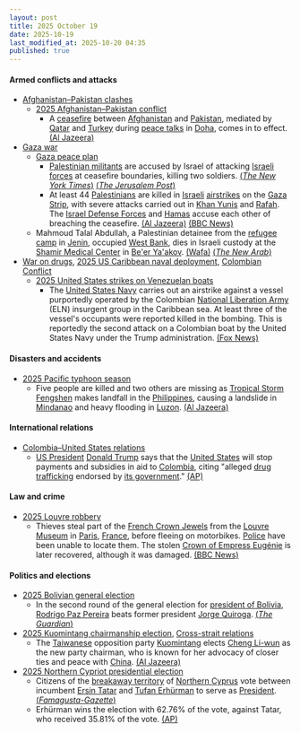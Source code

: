 ```yaml
---
layout: post
title: 2025 October 19
date: 2025-10-19
last_modified_at: 2025-10-20 04:35
published: true
---
```



#### Armed conflicts and attacks

* [Afghanistan–Pakistan clashes](https://en.wikipedia.org/wiki/Afghanistan%E2%80%93Pakistan_clashes_%282024%E2%80%93present%29 "Afghanistan–Pakistan clashes (2024–present)")
  * [2025 Afghanistan–Pakistan conflict](https://en.wikipedia.org/wiki/2025_Afghanistan%E2%80%93Pakistan_conflict "2025 Afghanistan–Pakistan conflict")
    * A [ceasefire](https://en.wikipedia.org/wiki/Ceasefire "Ceasefire") between [Afghanistan](https://en.wikipedia.org/wiki/Afghanistan "Afghanistan") and [Pakistan](https://en.wikipedia.org/wiki/Pakistan "Pakistan"), mediated by [Qatar](https://en.wikipedia.org/wiki/Qatar "Qatar") and [Turkey](https://en.wikipedia.org/wiki/Turkey "Turkey") during [peace talks](https://en.wikipedia.org/wiki/Peace_process "Peace process") in [Doha](https://en.wikipedia.org/wiki/Doha "Doha"), comes in to effect. [(Al Jazeera)](https://www.aljazeera.com/news/2025/10/19/afghanistan-pakistan-agree-to-immediate-ceasefire-after-talks-in-doha)
* [Gaza war](https://en.wikipedia.org/wiki/Gaza_war "Gaza war")
  * [Gaza peace plan](https://en.wikipedia.org/wiki/Gaza_peace_plan "Gaza peace plan")
    * [Palestinian militants](https://en.wikipedia.org/wiki/Palestinian_militant "Palestinian militant") are accused by Israel of attacking [Israeli forces](https://en.wikipedia.org/wiki/Israeli_forces "Israeli forces") at ceasefire boundaries, killing two soldiers. [(*The New York Times*)](https://www.nytimes.com/2025/10/19/world/middleeast/israel-gaza-ceasefire.html) [(*The Jerusalem Post*)](https://www.jpost.com/israel-news/defense-news/article-870957)
    * At least 44 [Palestinians](https://en.wikipedia.org/wiki/Palestinians "Palestinians") are killed in [Israeli](https://en.wikipedia.org/wiki/Israel "Israel") [airstrikes](https://en.wikipedia.org/wiki/Airstrike "Airstrike") on the [Gaza Strip](https://en.wikipedia.org/wiki/Gaza_Strip "Gaza Strip"), with severe attacks carried out in [Khan Yunis](https://en.wikipedia.org/wiki/Khan_Yunis "Khan Yunis") and [Rafah](https://en.wikipedia.org/wiki/Rafah "Rafah"). The [Israel Defense Forces](https://en.wikipedia.org/wiki/Israel_Defense_Forces "Israel Defense Forces") and [Hamas](https://en.wikipedia.org/wiki/Hamas "Hamas") accuse each other of breaching the ceasefire. [(Al Jazeera)](https://www.aljazeera.com/news/liveblog/2025/10/19/live-israel-continues-deadly-attacks-on-gaza-closes-rafah-crossing?update=4046391) [(BBC News)](https://www.bbc.com/news/live/c2kpx7yyq9pt)
  * Mahmoud Talal Abdullah, a Palestinian detainee from the [refugee camp](https://en.wikipedia.org/wiki/Jenin_refugee_camp "Jenin refugee camp") in [Jenin](https://en.wikipedia.org/wiki/Jenin "Jenin"), occupied [West Bank](https://en.wikipedia.org/wiki/West_Bank "West Bank"), dies in Israeli custody at the [Shamir Medical Center](https://en.wikipedia.org/wiki/Shamir_Medical_Center "Shamir Medical Center") in [Be'er Ya'akov](https://en.wikipedia.org/wiki/Be%27er_Ya%27akov "Be'er Ya'akov"). [(Wafa)](https://english.wafa.ps/Pages/Details/163494) [(*The New Arab*)](https://www.newarab.com/news/palestinian-detainee-suffering-cancer-dies-israeli-jail)
* [War on drugs](https://en.wikipedia.org/wiki/War_on_drugs "War on drugs"), [2025 US Caribbean naval deployment](https://en.wikipedia.org/wiki/2025_US_Caribbean_naval_deployment "2025 US Caribbean naval deployment"), [Colombian Conflict](https://en.wikipedia.org/wiki/Colombian_Conflict "Colombian Conflict")
  * [2025 United States strikes on Venezuelan boats](https://en.wikipedia.org/wiki/2025_United_States_strikes_on_Venezuelan_boats "2025 United States strikes on Venezuelan boats")
    * The [United States Navy](https://en.wikipedia.org/wiki/United_States_Navy "United States Navy") carries out an airstrike against a vessel purportedly operated by the Colombian [National Liberation Army](https://en.wikipedia.org/wiki/National_Liberation_Army_%28Colombia%29 "National Liberation Army (Colombia)") (ELN) insurgent group in the Caribbean sea. At least three of the vessel's occupants were reported killed in the bombing. This is reportedly the second attack on a Colombian boat by the United States Navy under the Trump administration. [(Fox News)](https://www.foxnews.com/world/3-killed-us-strike-colombian-eln-vessel-smuggling-narcotics-hegseth-says)

#### Disasters and accidents

* [2025 Pacific typhoon season](https://en.wikipedia.org/wiki/2025_Pacific_typhoon_season "2025 Pacific typhoon season")
  * Five people are killed and two others are missing as [Tropical Storm Fengshen](https://en.wikipedia.org/wiki/2025_Pacific_typhoon_season#Tropical_Storm_Fengshen_(Ramil) "2025 Pacific typhoon season") makes landfall in the [Philippines](https://en.wikipedia.org/wiki/Philippines "Philippines"), causing a landslide in [Mindanao](https://en.wikipedia.org/wiki/Mindanao "Mindanao") and heavy flooding in [Luzon](https://en.wikipedia.org/wiki/Luzon "Luzon"). [(Al Jazeera)](https://www.aljazeera.com/news/2025/10/19/five-dead-two-missing-as-tropical-storm-fengshen-soaks-philippines)

#### International relations

* [Colombia–United States relations](https://en.wikipedia.org/wiki/Colombia%E2%80%93United_States_relations "Colombia–United States relations")
  * [US President](https://en.wikipedia.org/wiki/US_President "US President") [Donald Trump](https://en.wikipedia.org/wiki/Donald_Trump "Donald Trump") says that the [United States](https://en.wikipedia.org/wiki/United_States "United States") will stop payments and subsidies in aid to [Colombia](https://en.wikipedia.org/wiki/Colombia "Colombia"), citing "alleged [drug trafficking](https://en.wikipedia.org/wiki/Drug_trafficking "Drug trafficking") endorsed by [its government](https://en.wikipedia.org/wiki/President_of_Colombia "President of Colombia")." [(AP)](https://apnews.com/article/trump-petro-colombia-drugs-us-aid-c3955b2ce351737119920741178e0567)

#### Law and crime

* [2025 Louvre robbery](https://en.wikipedia.org/wiki/2025_Louvre_robbery "2025 Louvre robbery")
  * Thieves steal part of the [French Crown Jewels](https://en.wikipedia.org/wiki/French_Crown_Jewels "French Crown Jewels") from the [Louvre Museum](https://en.wikipedia.org/wiki/Louvre_Museum "Louvre Museum") in [Paris](https://en.wikipedia.org/wiki/Paris "Paris"), [France](https://en.wikipedia.org/wiki/France "France"), before fleeing on motorbikes. [Police](https://en.wikipedia.org/wiki/Paris_Police_Prefecture "Paris Police Prefecture") have been unable to locate them. The stolen [Crown of Empress Eugénie](https://en.wikipedia.org/wiki/Crown_of_Empress_Eug%C3%A9nie "Crown of Empress Eugénie") is later recovered, although it was damaged. [(BBC News)](https://www.bbc.com/news/articles/c78z53v43g1o)

#### Politics and elections

* [2025 Bolivian general election](https://en.wikipedia.org/wiki/2025_Bolivian_general_election "2025 Bolivian general election")
  * In the second round of the general election for [president of Bolivia](https://en.wikipedia.org/wiki/President_of_Bolivia "President of Bolivia"), [Rodrigo Paz Pereira](https://en.wikipedia.org/wiki/Rodrigo_Paz_Pereira "Rodrigo Paz Pereira") beats former president [Jorge Quiroga](https://en.wikipedia.org/wiki/Jorge_Quiroga "Jorge Quiroga"). [(*The Guardian*)](https://www.theguardian.com/world/2025/oct/20/rodrigo-paz-pereira-bolivia-wins-presidential-runoff-electiion-right-wing)
* [2025 Kuomintang chairmanship election](https://en.wikipedia.org/wiki/2025_Kuomintang_chairmanship_election "2025 Kuomintang chairmanship election"), [Cross-strait relations](https://en.wikipedia.org/wiki/Cross-strait_relations "Cross-strait relations")
  * The [Taiwanese](https://en.wikipedia.org/wiki/Taiwan "Taiwan") opposition party [Kuomintang](https://en.wikipedia.org/wiki/Kuomintang "Kuomintang") elects [Cheng Li-wun](https://en.wikipedia.org/wiki/Cheng_Li-wun "Cheng Li-wun") as the new party chairman, who is known for her advocacy of closer ties and peace with [China](https://en.wikipedia.org/wiki/China "China"). [(Al Jazeera)](https://www.aljazeera.com/news/2025/10/19/taiwan-opposition-elects-new-leader-who-wants-peace-with-china)
* [2025 Northern Cypriot presidential election](https://en.wikipedia.org/wiki/2025_Northern_Cypriot_presidential_election "2025 Northern Cypriot presidential election")
  * Citizens of the [breakaway territory](https://en.wikipedia.org/wiki/Breakaway_territory "Breakaway territory") of [Northern Cyprus](https://en.wikipedia.org/wiki/Northern_Cyprus "Northern Cyprus") vote between incumbent [Ersin Tatar](https://en.wikipedia.org/wiki/Ersin_Tatar "Ersin Tatar") and [Tufan Erhürman](https://en.wikipedia.org/wiki/Tufan_Erh%C3%BCrman "Tufan Erhürman") to serve as [President](https://en.wikipedia.org/wiki/President_of_Northern_Cyprus "President of Northern Cyprus"). [(*Famagusta-Gazette*)](https://famagusta-gazette.com/cyprus-turkish-cypriots-vote-in-first-round-of-leadership-election-in-breakaway-north/)
  * Erhürman wins the election with 62.76% of the vote, against Tatar, who received 35.81% of the vote. [(AP)](https://apnews.com/article/cyprus-election-turkish-cypriots-d5a06aaa7832896284bc54bf3801abed)
